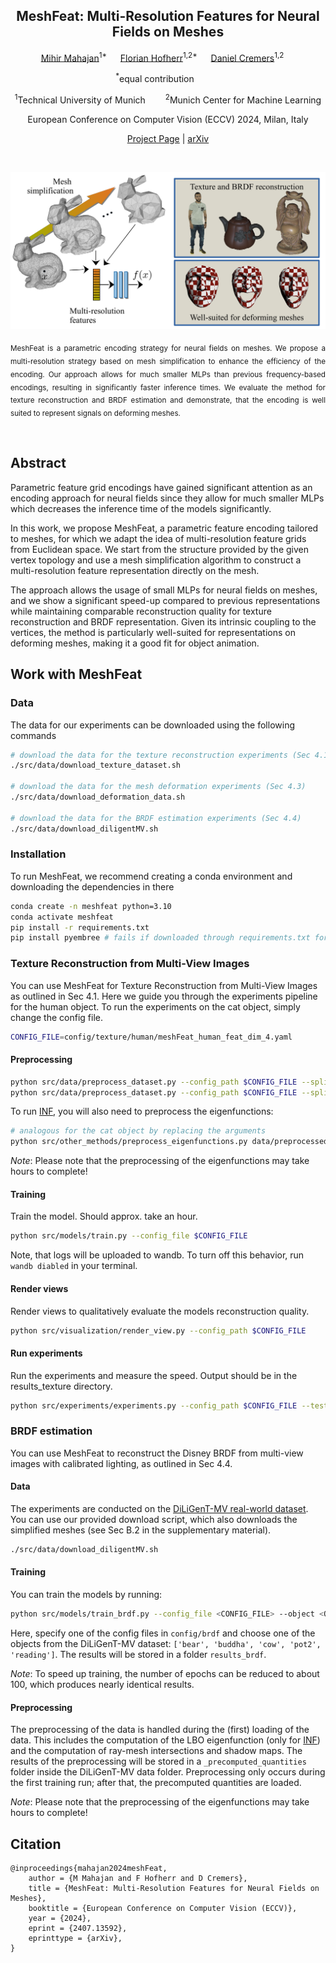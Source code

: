 <h2 align="center">MeshFeat: Multi-Resolution Features for Neural Fields on Meshes</h2>

<p align="center">
    <a href="https://maharajamihir.github.io/">Mihir Mahajan</a><sup>1*</sup> &emsp;
    <a href="https://cvg.cit.tum.de/members/hofherrf">Florian Hofherr</a><sup>1,2*</sup> &emsp;
    <a href="https://vision.in.tum.de/members/cremers">Daniel Cremers</a><sup>1,2</sup> &emsp;
</p>

<p align="center">
    <sup>*</sup>equal contribution&emsp;&emsp;&emsp;
</p>

<p align="center">
    <sup>1</sup>Technical University of Munich&emsp;&emsp;
    <sup>2</sup>Munich Center for Machine Learning<br>
</p>

<p align="center">
    European Conference on Computer Vision (ECCV) 2024, Milan, Italy
</p>

<p align="center">
<a href="https://maharajamihir.github.io/MeshFeat/">Project Page</a> |
<a href="https://arxiv.org/abs/2407.13592">arXiv</a>
</p>

<p>&nbsp;</p>

![teaser](assets/teaser-fig.png)
<p align="justify"><sub>MeshFeat is a parametric encoding strategy for neural fields on meshes. 
We propose a multi-resolution strategy based on mesh simplification to enhance the efficiency of the encoding. Our approach allows for much smaller MLPs than previous frequency-based encodings, resulting in significantly faster inference times.
We evaluate the method for texture reconstruction and BRDF estimation and demonstrate, that the encoding is well suited to represent signals on deforming meshes.</sub></p>

<p>&nbsp;</p>

## Abstract
Parametric feature grid encodings have gained significant attention as an encoding approach for neural fields since they allow for much smaller MLPs which decreases the inference time of the models significantly.

In this work, we propose MeshFeat, a parametric feature encoding tailored to meshes, for which we adapt the idea of multi-resolution feature grids from Euclidean space. We start from the structure provided by the given vertex topology and use a mesh simplification algorithm to construct a multi-resolution feature representation directly on the mesh.

The approach allows the usage of small MLPs for neural fields on meshes, and we show a significant speed-up compared to previous representations while maintaining comparable reconstruction quality for texture reconstruction and BRDF representation. Given its intrinsic coupling to the vertices, the method is particularly well-suited for representations on deforming meshes, making it a good fit for object animation.

## Work with MeshFeat 

### Data
The data for our experiments can be downloaded using the following commands

```bash
# download the data for the texture reconstruction experiments (Sec 4.1)
./src/data/download_texture_dataset.sh

# download the data for the mesh deformation experiments (Sec 4.3)
./src/data/download_deformation_data.sh

# download the data for the BRDF estimation experiments (Sec 4.4)
./src/data/download_diligentMV.sh
```

### Installation 
To run MeshFeat, we recommend creating a conda environment and downloading the dependencies in there
```bash
conda create -n meshfeat python=3.10
conda activate meshfeat
pip install -r requirements.txt
pip install pyembree # fails if downloaded through requirements.txt for some reason
```

### Texture Reconstruction from Multi-View Images
You can use MeshFeat for Texture Reconstruction from Multi-View Images as outlined in Sec 4.1. 
Here we guide you through the experiments pipeline for the human object. To run the experiments on the cat object, simply change the config file.

```bash
CONFIG_FILE=config/texture/human/meshFeat_human_feat_dim_4.yaml
```

#### Preprocessing
```bash
python src/data/preprocess_dataset.py --config_path $CONFIG_FILE --split train
python src/data/preprocess_dataset.py --config_path $CONFIG_FILE --split val 
```

To run [INF](https://arxiv.org/abs/2203.07967), you will also need to preprocess the eigenfunctions:
```bash
# analogous for the cat object by replacing the arguments
python src/other_methods/preprocess_eigenfunctions.py data/preprocessed/human_efuncs data/raw/human/RUST_3d_Low1.obj 4096
```
*Note*: Please note that the preprocessing of the eigenfunctions may take hours to complete!

#### Training 
Train the model. Should approx. take an hour. 
```bash
python src/models/train.py --config_file $CONFIG_FILE
```
Note, that logs will be uploaded to wandb. To turn off this behavior, run `wandb diabled` in your terminal. 

#### Render views 
Render views to qualitatively evaluate the models reconstruction quality.
```bash
python src/visualization/render_view.py --config_path $CONFIG_FILE
```

#### Run experiments
Run the experiments and measure the speed. Output should be in the results_texture directory.
```bash
python src/experiments/experiments.py --config_path $CONFIG_FILE --test_speed
```

### BRDF estimation

You can use MeshFeat to reconstruct the Disney BRDF from multi-view images with calibrated lighting, as outlined in Sec 4.4. 

#### Data

The experiments are conducted on the [DiLiGenT-MV real-world dataset](https://sites.google.com/site/photometricstereodata/mv). You can use our provided download script, which also downloads the simplified meshes (see Sec B.2 in the supplementary material).

```bash
./src/data/download_diligentMV.sh
```

#### Training

You can train the models by running:

```bash
python src/models/train_brdf.py --config_file <CONFIG_FILE> --object <OBJECT>
```

Here, specify one of the config files in `config/brdf` and choose one of the objects from the DiLiGenT-MV dataset: `['bear', 'buddha', 'cow', 'pot2', 'reading']`.
The results will be stored in a folder `results_brdf`.

*Note*: To speed up training, the number of epochs can be reduced to about 100, which produces nearly identical results.

#### Preprocessing

The preprocessing of the data is handled during the (first) loading of the data. This includes the computation of the LBO eigenfunction (only for [INF](https://arxiv.org/abs/2203.07967)) and the computation of ray-mesh intersections and shadow maps. The results of the preprocessing will be stored in a `_precomputed_quantities` folder inside the DiLiGenT-MV data folder. Preprocessing only occurs during the first training run; after that, the precomputed quantities are loaded.

*Note*: Please note that the preprocessing of the eigenfunctions may take hours to complete!

## Citation

```
@inproceedings{mahajan2024meshFeat,
    author = {M Mahajan and F Hofherr and D Cremers},
    title = {MeshFeat: Multi-Resolution Features for Neural Fields on Meshes},
    booktitle = {European Conference on Computer Vision (ECCV)},
    year = {2024},
    eprint = {2407.13592},
    eprinttype = {arXiv},
}
``` 